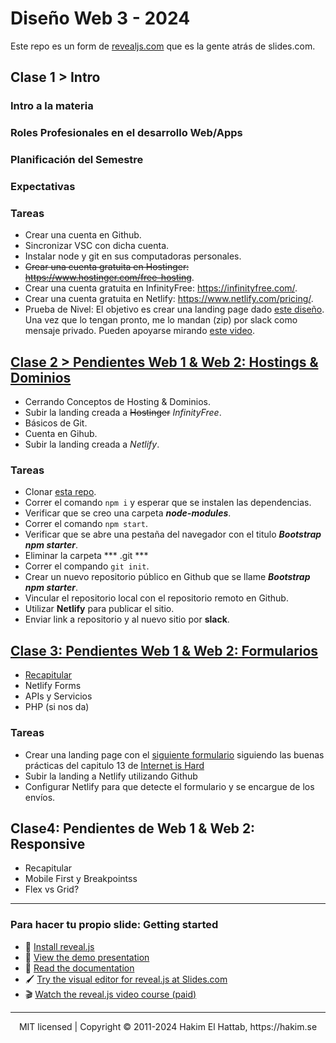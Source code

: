 
# Diseño Web 3  - 2024

Este repo es un form de  [revealjs.com](https://revealjs.com/) que es la gente atrás de slides.com.

## Clase 1 > Intro
### Intro a la materia
### Roles Profesionales en el desarrollo Web/Apps
### Planificación del Semestre
### Expectativas
### Tareas
 
 - Crear una cuenta en Github.
 - Sincronizar VSC con dicha cuenta.
 - Instalar node y git en sus computadoras personales. 
 - ~~Crear una cuenta gratuita en Hostinger: https://www.hostinger.com/free-hosting~~.
 - Crear una cuenta gratuita en InfinityFree: https://infinityfree.com/.
 - Crear una cuenta gratuita en Netlify: https://www.netlify.com/pricing/.
 - Prueba de Nivel: El objetivo es crear una landing page dado [este diseño](https://shismqklzntzxworibfn.supabase.co/storage/v1/object/public/pro-challenges/landing.fig). Una vez que lo tengan pronto, me lo mandan (zip) por slack como mensaje privado. Pueden apoyarse mirando [este video](https://www.youtube.com/watch?v=HXYZxVbWkjc&list=PLillGF-RfqbZTASqIqdvm1R5mLrQq79CU&index=65).


## [Clase 2 > Pendientes Web 1 & Web 2: Hostings & Dominios](https://dw3.netlify.app/#/1)
- Cerrando Conceptos de Hosting & Dominios.
- Subir la landing creada a ~~Hostinger~~ *InfinityFree*.
- Básicos de Git.
- Cuenta en Gihub.
- Subir la landing creada a *Netlify*.

### Tareas
 
 - Clonar [esta repo](https://github.com/mikivallve/bootstrap-npm-starter).
 - Correr el comando ``` npm i ``` y esperar que se instalen las dependencias.
 - Verificar que se creo una carpeta ***node-modules***.
 - Correr el comando ``` npm start ```.
 - Verificar que se abre una pestaña del navegador con el titulo ***Bootstrap npm starter***.
 - Eliminar la carpeta *** .git ***
 - Correr el compando ``` git init ```.
 - Crear un nuevo repositorio público en Github que se llame ***Bootstrap npm starter***.
 - Vincular el repositorio local con el repositorio remoto en Github.
 - Utilizar **Netlify** para publicar el sitio.
 - Enviar link a repositorio y al nuevo sitio por **slack**.


## [Clase 3: Pendientes Web 1 & Web 2: Formularios](https://dw3.netlify.app/#/5)
- [Recapitular](https://internetingishard.netlify.app/html-and-css/forms/)
- Netlify Forms
- APIs y Servicios
- PHP (si nos da)

### Tareas
- Crear una landing page con el [siguiente formulario](https://media.slid.es/uploads/429581/images/4313187/responsive-form-mockup-963e65.png) siguiendo las buenas prácticas del capitulo 13 de [Internet is Hard](https://internetingishard.netlify.app/html-and-css/forms/) 
- Subir la landing a Netlify utilizando Github
- Configurar Netlify para que detecte el formulario y se encargue de los envíos.

## Clase4: Pendientes de Web 1 & Web 2: Responsive
- Recapitular
- Mobile First y Breakpointss
- Flex vs Grid?

---

### Para hacer tu propio slide: Getting started
- 🚀 [Install reveal.js](https://revealjs.com/installation)
- 👀 [View the demo presentation](https://revealjs.com/demo)
- 📖 [Read the documentation](https://revealjs.com/markup/)
- 🖌 [Try the visual editor for reveal.js at Slides.com](https://slides.com/)
- 🎬 [Watch the reveal.js video course (paid)](https://revealjs.com/course)

--- 
<div align="center">
  MIT licensed | Copyright © 2011-2024 Hakim El Hattab, https://hakim.se
</div>
